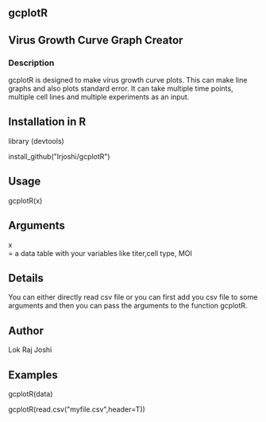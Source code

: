 ## gcplotR 

## Virus Growth Curve Graph Creator

### Description

gcplotR is designed to make virus growth curve plots. This can make line graphs and also plots standard error. It can take multiple time points, multiple cell lines and multiple experiments as an input.

## Installation in R
library (devtools)

install_github("lrjoshi/gcplotR")

## Usage

gcplotR(x)

## Arguments
x	
= a data table with your variables like titer,cell type, MOI

## Details

You can either directly read csv file or you can first add you csv file to some arguments and then you can pass the arguments to the function gcplotR.

## Author

Lok Raj Joshi

## Examples

gcplotR(data)

gcplotR(read.csv("myfile.csv",header=T))


